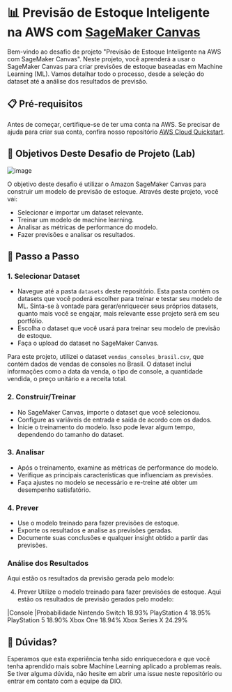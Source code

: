 # 📊 Previsão de Estoque Inteligente na AWS com [SageMaker Canvas](https://aws.amazon.com/pt/sagemaker/canvas/)

Bem-vindo ao desafio de projeto "Previsão de Estoque Inteligente na AWS com SageMaker Canvas". Neste projeto, você aprenderá a usar o SageMaker Canvas para criar previsões de estoque baseadas em Machine Learning (ML). Vamos detalhar todo o processo, desde a seleção do dataset até a análise dos resultados de previsão.

## 📋 Pré-requisitos

Antes de começar, certifique-se de ter uma conta na AWS. Se precisar de ajuda para criar sua conta, confira nosso repositório [AWS Cloud Quickstart](https://github.com/digitalinnovationone/aws-cloud-quickstart).


## 🎯 Objetivos Deste Desafio de Projeto (Lab)

![image](https://github.com/digitalinnovationone/lab-aws-sagemaker-canvas-estoque/assets/730492/72f5c21f-5562-491e-aa42-2885a3184650)

O objetivo deste desafio é utilizar o Amazon SageMaker Canvas para construir um modelo de previsão de estoque. Através deste projeto, você vai:

 - Selecionar e importar um dataset relevante.
 - Treinar um modelo de machine learning.
 - Analisar as métricas de performance do modelo.
 - Fazer previsões e analisar os resultados.


## 🚀 Passo a Passo

### 1. Selecionar Dataset

-   Navegue até a pasta `datasets` deste repositório. Esta pasta contém os datasets que você poderá escolher para treinar e testar seu modelo de ML. Sinta-se à vontade para gerar/enriquecer seus próprios datasets, quanto mais você se engajar, mais relevante esse projeto será em seu portfólio.
-   Escolha o dataset que você usará para treinar seu modelo de previsão de estoque.
-   Faça o upload do dataset no SageMaker Canvas.

  Para este projeto, utilizei o dataset `vendas_consoles_brasil.csv`, que contém dados de vendas de consoles no Brasil. O dataset inclui informações como a data da venda, o tipo de console, a quantidade vendida, o preço unitário e a receita total.

### 2. Construir/Treinar

-   No SageMaker Canvas, importe o dataset que você selecionou.
-   Configure as variáveis de entrada e saída de acordo com os dados.
-   Inicie o treinamento do modelo. Isso pode levar algum tempo, dependendo do tamanho do dataset.

### 3. Analisar

-   Após o treinamento, examine as métricas de performance do modelo.
-   Verifique as principais características que influenciam as previsões.
-   Faça ajustes no modelo se necessário e re-treine até obter um desempenho satisfatório.

### 4. Prever

-   Use o modelo treinado para fazer previsões de estoque.
-   Exporte os resultados e analise as previsões geradas.
-   Documente suas conclusões e qualquer insight obtido a partir das previsões.

###   Análise dos Resultados
Aqui estão os resultados da previsão gerada pelo modelo:

4. Prever
Utilize o modelo treinado para fazer previsões de estoque. Aqui estão os resultados de previsão gerados pelo modelo:

|Console	|Probabilidade
Nintendo Switch	18.93%
PlayStation 4	18.95%
PlayStation 5	18.90%
Xbox One	18.94%
Xbox Series X	24.29%
## 🤔 Dúvidas?

Esperamos que esta experiência tenha sido enriquecedora e que você tenha aprendido mais sobre Machine Learning aplicado a problemas reais. Se tiver alguma dúvida, não hesite em abrir uma issue neste repositório ou entrar em contato com a equipe da DIO.
